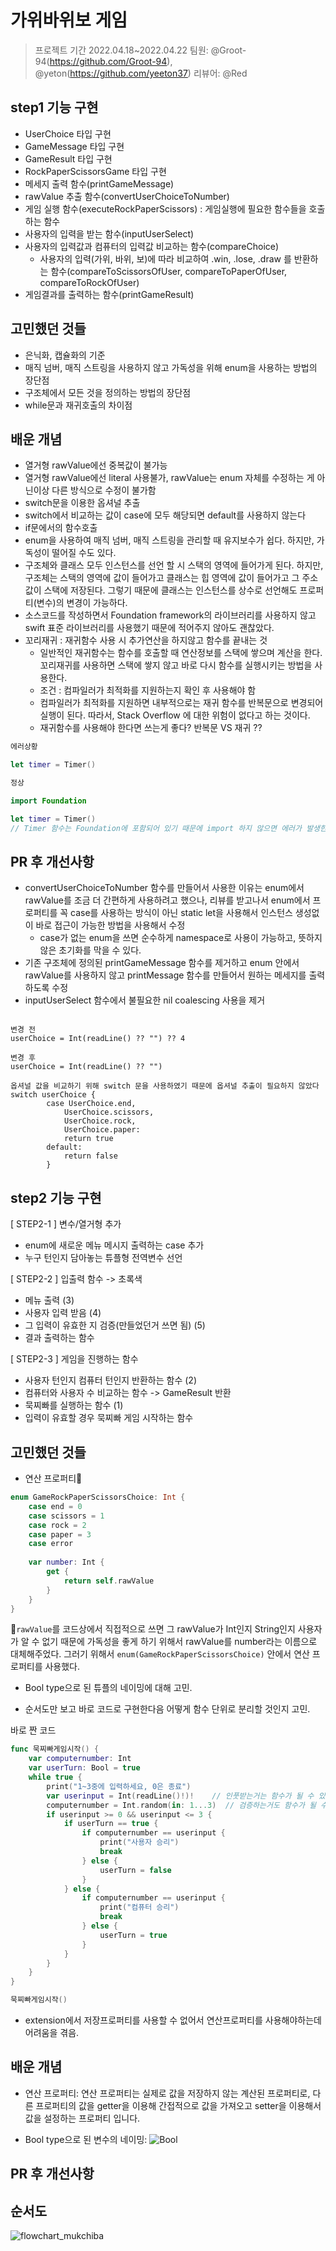 # 가위바위보 게임
> 프로젝트 기간 2022.04.18~2022.04.22 
> 팀원: @Groot-94(https://github.com/Groot-94), @yeton(https://github.com/yeeton37)
> 리뷰어: @Red

## step1 기능 구현
- UserChoice 타입 구현
- GameMessage 타입 구현
- GameResult 타입 구현
- RockPaperScissorsGame 타입 구현
- 메세지 출력 함수(printGameMessage)
- rawValue 추출 함수(convertUserChoiceToNumber)
- 게임 실행 함수(executeRockPaperScissors) : 게임실행에 필요한 함수들을 호출하는 함수
- 사용자의 입력을 받는 함수(inputUserSelect)
- 사용자의 입력값과 컴퓨터의 입력값 비교하는 함수(compareChoice)
    - 사용자의 입력(가위, 바위, 보)에 따라 비교하여 .win, .lose, .draw 를 반환하는 함수(compareToScissorsOfUser, compareToPaperOfUser, compareToRockOfUser)
- 게임결과를 출력하는 함수(printGameResult)
  
## 고민했던 것들

- 은닉화, 캡슐화의 기준
- 매직 넘버, 매직 스트링을 사용하지 않고 가독성을 위해 enum을 사용하는 방법의 장단점 
- 구조체에서 모든 것을 정의하는 방법의 장단점
- while문과 재귀호출의 차이점

## 배운 개념

- 열거형 rawValue에선 중복값이 불가능
- 열거형 rawValue에선 literal 사용불가, rawValue는 enum 자체를 수정하는 게 아닌이상 다른 방식으로 수정이 불가함
- switch문을 이용한 옵셔널 추출
- switch에서 비교하는 값이 case에 모두 해당되면 default를 사용하지 않는다
- if문에서의 함수호출
- enum을 사용하여 매직 넘버, 매직 스트링을 관리할 때 유지보수가 쉽다. 하지만, 가독성이 떨어질 수도 있다.
- 구조체와 클래스 모두 인스턴스를 선언 할 시 스택의 영역에 들어가게 된다. 하지만, 구조체는 스택의 영역에 값이 들어가고 클래스는 힙 영역에 값이 들어가고 그 주소값이 스택에 저장된다. 그렇기 때문에 클래스는 인스턴스를 상수로 선언해도 프로퍼티(변수)의 변경이 가능하다.
- 소스코드를 작성하면서 Foundation framework의 라이브러리를 사용하지 않고 swift 표준 라이브러리를 사용했기 때문에 적어주지 않아도 괜찮았다.
- 꼬리재귀 : 재귀함수 사용 시 추가연산을 하지않고 함수를 끝내는 것
    - 일반적인 재귀함수는 함수를 호출할 때 연산정보를 스택에 쌓으며 계산을 한다. 꼬리재귀를 사용하면 스택에 쌓지 않고 바로 다시 함수를 실행시키는 방법을 사용한다.
    - 조건 : 컴파일러가 최적화를 지원하는지 확인 후 사용해야 함
    - 컴파일러가 최적화를 지원하면 내부적으로는 재귀 함수를 반복문으로 변경되어 실행이 된다. 따라서, Stack Overflow 에 대한 위험이 없다고 하는 것이다.
    - 재귀함수를 사용해야 한다면 쓰는게 좋다? 반복문 VS 재귀 ?? 
```swift
에러상황

let timer = Timer()

정상

import Foundation

let timer = Timer() 
// Timer 함수는 Foundation에 포함되어 있기 때문에 import 하지 않으면 에러가 발생한다
```

## PR 후 개선사항

- convertUserChoiceToNumber 함수를 만들어서 사용한 이유는 enum에서 rawValue를 조금 더 간편하게 사용하려고 했으나, 리뷰를 받고나서 enum에서 프로퍼티를 꼭 case를 사용하는 방식이 아닌 static let을 사용해서 인스턴스 생성없이 바로 접근이 가능한 방법을 사용해서 수정
    - case가 없는 enum을 쓰면 순수하게 namespace로 사용이 가능하고, 뜻하지 않은 초기화를 막을 수 있다.
- 기존 구조체에 정의된 printGameMessage 함수를 제거하고 enum 안에서 rawValue를 사용하지 않고 printMessage 함수를 만들어서 원하는 메세지를 출력하도록 수정
- inputUserSelect 함수에서 불필요한 nil coalescing 사용을 제거
```swift=

변경 전 
userChoice = Int(readLine() ?? "") ?? 4

변경 후 
userChoice = Int(readLine() ?? "")

옵셔널 값을 비교하기 위해 switch 문을 사용하였기 때문에 옵셔널 추출이 필요하지 않았다
switch userChoice {
        case UserChoice.end,
            UserChoice.scissors,
            UserChoice.rock,
            UserChoice.paper:
            return true
        default:
            return false
        }
```

## step2 기능 구현
[ STEP2-1 ] 변수/열거형 추가

- enum에 새로운 메뉴 메시지 출력하는 case 추가
- 누구 턴인지 담아놓는 튜플형 전역변수 선언
 
[ STEP2-2 ] 입출력 함수 -> 초록색

- 메뉴 출력  (3)
- 사용자 입력 받음 (4)
- 그 입력이 유효한 지 검증(만들었던거 쓰면 됨) (5)
- 결과 출력하는 함수 

[ STEP2-3 ] 게임을 진행하는 함수   

- 사용자 턴인지 컴퓨터 턴인지 반환하는 함수 (2)
- 컴퓨터와 사용자 수 비교하는 함수 -> GameResult 반환
- 묵찌빠를 실행하는 함수 (1)
- 입력이 유효할 경우 묵찌빠 게임 시작하는 함수

## 고민했던 것들
- 연산 프로퍼티
```swift
enum GameRockPaperScissorsChoice: Int {
    case end = 0
    case scissors = 1
    case rock = 2
    case paper = 3
    case error
    
    var number: Int {
        get {
            return self.rawValue
        }
    }
}
```
`rawValue`를 코드상에서 직접적으로 쓰면 그 rawValue가 Int인지 String인지 사용자가 알 수 없기 때문에 가독성을 좋게 하기 위해서 rawValue를 number라는 이름으로 대체해주었다.
그러기 위해서 `enum(GameRockPaperScissorsChoice)` 안에서 연산 프로퍼티를 사용했다.

- Bool type으로 된 튜플의 네이밍에 대해 고민.

- 순서도만 보고 바로 코드로 구현한다음 어떻게 함수 단위로 분리할 것인지 고민.

 바로 짠 코드
```swift
func 묵찌빠게임시작() {
    var computernumber: Int
    var userTurn: Bool = true
    while true {
        print("1~3중에 입력하세요, 0은 종료")
        var userinput = Int(readLine()!)!    // 인풋받는거는 함수가 될 수 있음
        computernumber = Int.random(in: 1...3)  // 검증하는거도 함수가 될 수 있음
        if userinput >= 0 && userinput <= 3 { 
            if userTurn == true {
                if computernumber == userinput {
                    print("사용자 승리")
                    break
                } else {
                    userTurn = false
                }
            } else {
                if computernumber == userinput {
                    print("컴퓨터 승리")
                    break
                } else {
                    userTurn = true
                }
            }
        }
    }
}

묵찌빠게임시작()
```

- extension에서 저장프로퍼티를 사용할 수 없어서 연산프로퍼티를 사용해야하는데 어려움을 겪음.


## 배운 개념
- 연산 프로퍼티: 연산 프로퍼티는 실제로 값을 저장하지 않는 계산된 프로퍼티로, 다른 프로퍼티의 값을 getter을 이용해 간접적으로 값을 가져오고 setter을 이용해서 값을 설정하는 프로퍼티 입니다.

- Bool type으로 된 변수의 네이밍:
![Bool](./BoolName.png)
## PR 후 개선사항


## 순서도
![flowchart_mukchiba](https://user-images.githubusercontent.com/98514397/164467057-58909075-f4dd-434a-876d-f2f79858a04f.jpg)

